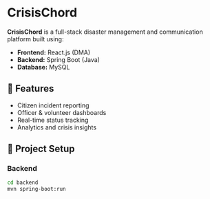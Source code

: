 # CrisisChord

**CrisisChord** is a full-stack disaster management and communication platform built using:

- **Frontend:** React.js (DMA)
- **Backend:** Spring Boot (Java)
- **Database:** MySQL

## 🚀 Features
- Citizen incident reporting
- Officer & volunteer dashboards
- Real-time status tracking
- Analytics and crisis insights

## 🧩 Project Setup

### Backend
```bash
cd backend
mvn spring-boot:run
